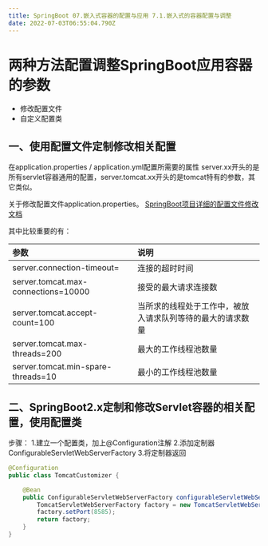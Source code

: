 ```yaml
---
title: SpringBoot 07.嵌入式容器的配置与应用 7.1.嵌入式的容器配置与调整
date: 2022-07-03T06:55:04.790Z
---
```

# 两种方法配置调整SpringBoot应用容器的参数

- 修改配置文件
- 自定义配置类

## 一、使用配置文件定制修改相关配置

在application.properties / application.yml配置所需要的属性
server.xx开头的是所有servlet容器通用的配置，server.tomcat.xx开头的是tomcat特有的参数，其它类似。

关于修改配置文件application.properties。
[SpringBoot项目详细的配置文件修改文档](https://docs.spring.io/spring-boot/docs/current/reference/html/common-application-properties.html#common-application-properties)

其中比较重要的有：

| 参数                                | 说明                                                       |
| :---------------------------------- | :--------------------------------------------------------- |
| server.connection-timeout=          | 连接的超时时间                                             |
| server.tomcat.max-connections=10000 | 接受的最大请求连接数                                       |
| server.tomcat.accept-count=100      | 当所求的线程处于工作中，被放入请求队列等待的最大的请求数量 |
| server.tomcat.max-threads=200       | 最大的工作线程池数量                                       |
| server.tomcat.min-spare-threads=10  | 最小的工作线程池数量                                       |

## 二、SpringBoot2.x定制和修改Servlet容器的相关配置，使用配置类

步骤：
1.建立一个配置类，加上@Configuration注解
2.添加定制器ConfigurableServletWebServerFactory
3.将定制器返回

```java
@Configuration
public class TomcatCustomizer {

    @Bean
    public ConfigurableServletWebServerFactory configurableServletWebServerFactory(){
        TomcatServletWebServerFactory factory = new TomcatServletWebServerFactory();
        factory.setPort(8585);
        return factory;
    }
}
```